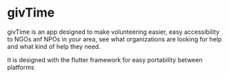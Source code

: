 # givTime

givTime is an app designed to make volunteering easier,
easy accessibility to NGOs anf NPOs in your area,
see what organizations are looking for help and what 
kind of help they need.

It is designed with the flutter framework
for easy portability between platforms
